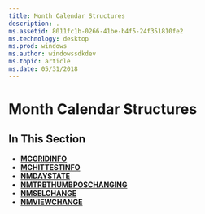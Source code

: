 ```yaml
---
title: Month Calendar Structures
description: .
ms.assetid: 8011fc1b-0266-41be-b4f5-24f351810fe2
ms.technology: desktop
ms.prod: windows
ms.author: windowssdkdev
ms.topic: article
ms.date: 05/31/2018
---
```


# Month Calendar Structures

## In This Section

-   [**MCGRIDINFO**](/windows/desktop/api/Commctrl/ns-commctrl-tagmcgridinfo)
-   [**MCHITTESTINFO**](/windows/desktop/api/Commctrl/ns-commctrl-mchittestinfo)
-   [**NMDAYSTATE**](/windows/desktop/api/Commctrl/ns-commctrl-tagnmdaystate)
-   [**NMTRBTHUMBPOSCHANGING**](/windows/desktop/api/Commctrl/ns-commctrl-tagtrbthumbposchanging)
-   [**NMSELCHANGE**](/windows/desktop/api/Commctrl/ns-commctrl-tagnmselchange)
-   [**NMVIEWCHANGE**](/windows/desktop/api/Commctrl/ns-commctrl-tagnmviewchange)

 

 




